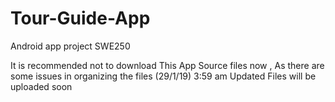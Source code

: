 # Tour-Guide-App
Android app project SWE250 

It is recommended not to download This App Source files now , As there are some issues in organizing the files (29/1/19) 3:59 am
Updated Files will be uploaded soon
